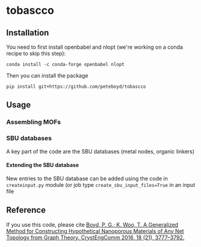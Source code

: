 # tobascco

## Installation

You need to first install openbabel and nlopt (we're working on a conda recipe to skip this step):

```
conda install -c conda-forge openbabel nlopt
```

Then you can install the package

```
pip install git+https://github.com/peteboyd/tobascco
```

## Usage

### Assembling MOFs

### SBU databases

A key part of the code are the SBU databases (metal nodes, organic linkers)

#### Extending the SBU database

New entries to the SBU database can be added using the code in `createinput.py` module (or job type `create_sbu_input_files=True` in an input file

## Reference

If you use this code, please cite [Boyd, P. G.; K. Woo, T. A Generalized Method for Constructing Hypothetical Nanoporous Materials of Any Net Topology from Graph Theory. CrystEngComm 2016, 18 (21), 3777–3792.](https://doi.org/10.1039/C6CE00407E.)
